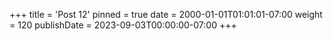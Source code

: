 +++
title = 'Post 12'
pinned = true
date = 2000-01-01T01:01:01-07:00
weight = 120
publishDate = 2023-09-03T00:00:00-07:00
+++
